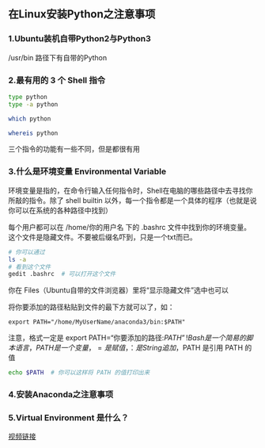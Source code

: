 ## 在Linux安装Python之注意事项

### 1.Ubuntu装机自带Python2与Python3
/usr/bin 路径下有自带的Python

### 2.最有用的 3 个 Shell 指令
```bash
type python
type -a python

which python

whereis python
```
三个指令的功能有一些不同，但是都很有用

### 3.什么是环境变量 Environmental Variable
环境变量是指的，在命令行输入任何指令时，Shell在电脑的哪些路径中去寻找你所敲的指令。除了 shell builtin 以外，每一个指令都是一个具体的程序（也就是说你可以在系统的各种路径中找到）

每个用户都可以在 /home/你的用户名 下的 .bashrc 文件中找到你的环境变量。这个文件是隐藏文件。不要被后缀名吓到，只是一个txt而已。
```bash
# 你可以通过
ls -a
# 看到这个文件
gedit .bashrc  # 可以打开这个文件
```
你在 Files（Ubuntu自带的文件浏览器）里将“显示隐藏文件”选中也可以

将你要添加的路径粘贴到文件的最下方就可以了，如：
```
export PATH="/home/MyUserName/anaconda3/bin:$PATH"
```
注意，格式一定是 export PATH=“你要添加的路径:$PATH” !  
Bash 是一个简易的脚本语言，PATH 是一个变量，= 是赋值，：是String追加，$PATH 是引用 PATH 的值
```Bash
echo $PATH  # 你可以这样将 PATH 的值打印出来
```

### 4.安装Anaconda之注意事项

### 5.Virtual Environment 是什么？

[视频链接]()

